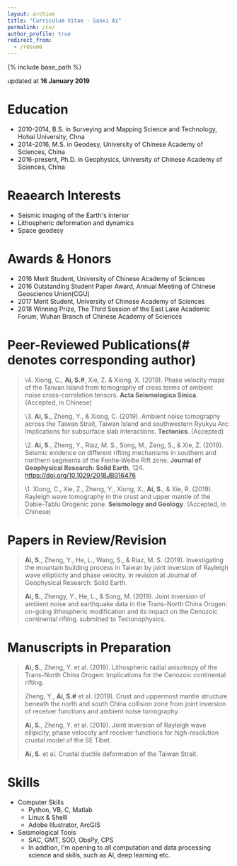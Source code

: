 ```yaml
---
layout: archive
title: "Curriculum Vitae - Sanxi Ai"
permalink: /cv/
author_profile: true
redirect_from:
  - /resume
---
```


{% include base_path %}

updated at **16 January 2019**



Education
=
* 2010-2014, B.S. in Surveying and Mapping Science and Technology, Hohai University, Chna
* 2014-2016, M.S. in Geodesy, University of Chinese Academy of Sciences, China
* 2016-present, Ph.D. in Geophysics, University of Chinese Academy of Sciences, China

Reaearch Interests
=
* Seismic imaging of the Earth's interior
* Lithospheric deformation and dynamics
* Space geodesy

Awards & Honors 
=
* 2016  Merit Student, University of Chinese Academy of Sciences
* 2016  Outstanding Student Paper Award, Annual Meeting of Chinese Geoscience Union(CGU)
* 2017  Merit Student, University of Chinese Academy of Sciences
* 2018  Winning Prize, The Third Session of the East Lake Academic Forum, Wuhan Branch of Chinese Academy of Sciences

Peer-Reviewed Publications(# denotes corresponding author)
=
> \4. Xiong, C., **Ai, S.#**, Xie, Z. & Xiong, X. (2019). Phase velocity maps of the Taiwan Island from tomography of cross terms of ambient noise cross-correlation tensors. **Acta Seismologica Sinica**. (Accepted, in Chinese)
>
> \3. **Ai, S.**, Zheng, Y., & Xiong, C. (2019). Ambient noise tomography across the Taiwan Strait, Taiwan Island and southwestern Ryukyu Arc: Implications for subsurface slab interactions. **Tectonics**. (Accepted)
>
> \2. **Ai, S.**, Zheng, Y., Riaz, M. S., Song, M., Zeng, S., & Xie, Z. (2019). Seismic evidence on different rifting mechanisms in southern and northern segments of the Fenhe‐Weihe Rift zone. **Journal of Geophysical Research: Solid Earth**, 124. https://doi.org/10.1029/2018JB016476
>
> \1. Xiong, C., Xie, Z., Zheng, Y., Xiong, X., **Ai, S.**, & Xie, R. (2019). Rayleigh wave tomography in the crust and upper mantle of the Dabie-Tablu Orogenic zone. **Seismology and Geology**. (Accepted, in Chinese)

Papers in Review/Revision
=
> **Ai, S.**, Zheng, Y., He, L., Wang, S., & Riaz, M. S. (2019). Investigating the mountain building process in Taiwan by joint inversion of Rayleigh wave ellipticity and phase velocity. in revision at Journal of Geophysical Research: Solid Earth.
>
> **Ai, S.**, Zhengy, Y., He, L., & Song, M. (2019). Joint inversion of ambient noise and earthquake data in the Trans-North China Orogen: on-going lithospheric modification and its impact on the Cenozoic continental rifting. submitted to Tectonophysics.

Manuscripts in Preparation
=
> **Ai, S.**, Zheng, Y. et al. (2019). Lithospheric radial anisotropy of the Trans-North China Orogen: Implications for the Cenozoic continental rifting.
>
> Zheng, Y., **Ai, S.#** et al. (2019). Crust and uppermost mantle structure beneath the north and south China collision zone from joint inversion of receiver functions and ambient noise tomography. 
>
> **Ai, S.**, Zheng, Y. et al. (2019). Joint inversion of Rayleigh wave ellipicity, phase velocoty anf receiver functions for high-resolution crustal model of the SE Tibet.
>
> **Ai, S.** et al. Crustal ductile deformation of the Taiwan Strait.
  
Skills
=
* Computer Skills
  - Python, VB, C, Matlab
  - Linux & Shelll
  - Adobe Illustrator, ArcGIS
* Seismological Tools
  - SAC, GMT, SOD, ObsPy, CPS
  - In addtion, I'm opening to all computation and data processing science and skills, such as AI, deep learning etc.
